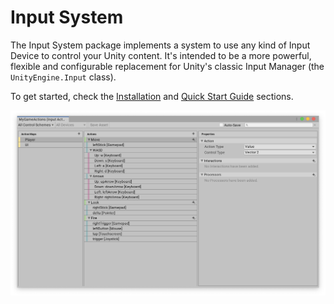 # Input System

The Input System package implements a system to use any kind of Input Device to control your Unity content. It's intended to be a more powerful, flexible and configurable replacement for Unity's classic Input Manager (the `UnityEngine.Input` class).

To get started, check the [Installation](Installation.md) and [Quick Start Guide](QuickStartGuide.md) sections.

![MyGameActions](Images/MyGameActions.png)
